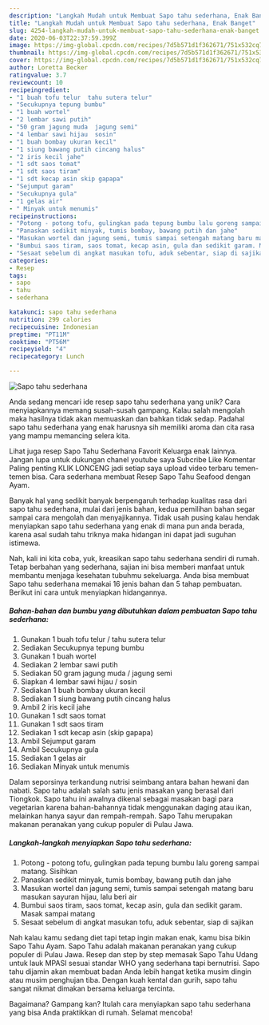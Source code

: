 ```yaml
---
description: "Langkah Mudah untuk Membuat Sapo tahu sederhana, Enak Banget"
title: "Langkah Mudah untuk Membuat Sapo tahu sederhana, Enak Banget"
slug: 4254-langkah-mudah-untuk-membuat-sapo-tahu-sederhana-enak-banget
date: 2020-06-03T22:37:59.399Z
image: https://img-global.cpcdn.com/recipes/7d5b571d1f362671/751x532cq70/sapo-tahu-sederhana-foto-resep-utama.jpg
thumbnail: https://img-global.cpcdn.com/recipes/7d5b571d1f362671/751x532cq70/sapo-tahu-sederhana-foto-resep-utama.jpg
cover: https://img-global.cpcdn.com/recipes/7d5b571d1f362671/751x532cq70/sapo-tahu-sederhana-foto-resep-utama.jpg
author: Loretta Becker
ratingvalue: 3.7
reviewcount: 10
recipeingredient:
- "1 buah tofu telur  tahu sutera telur"
- "Secukupnya tepung bumbu"
- "1 buah wortel"
- "2 lembar sawi putih"
- "50 gram jagung muda  jagung semi"
- "4 lembar sawi hijau  sosin"
- "1 buah bombay ukuran kecil"
- "1 siung bawang putih cincang halus"
- "2 iris kecil jahe"
- "1 sdt saos tomat"
- "1 sdt saos tiram"
- "1 sdt kecap asin skip gapapa"
- "Sejumput garam"
- "Secukupnya gula"
- "1 gelas air"
- " Minyak untuk menumis"
recipeinstructions:
- "Potong - potong tofu, gulingkan pada tepung bumbu lalu goreng sampai matang. Sisihkan"
- "Panaskan sedikit minyak, tumis bombay, bawang putih dan jahe"
- "Masukan wortel dan jagung semi, tumis sampai setengah matang baru masukan sayuran hijau, lalu beri air"
- "Bumbui saos tiram, saos tomat, kecap asin, gula dan sedikit garam. Masak sampai matang"
- "Sesaat sebelum di angkat masukan tofu, aduk sebentar, siap di sajikan"
categories:
- Resep
tags:
- sapo
- tahu
- sederhana

katakunci: sapo tahu sederhana 
nutrition: 299 calories
recipecuisine: Indonesian
preptime: "PT11M"
cooktime: "PT56M"
recipeyield: "4"
recipecategory: Lunch

---
```



![Sapo tahu sederhana](https://img-global.cpcdn.com/recipes/7d5b571d1f362671/751x532cq70/sapo-tahu-sederhana-foto-resep-utama.jpg)

Anda sedang mencari ide resep sapo tahu sederhana yang unik? Cara menyiapkannya memang susah-susah gampang. Kalau salah mengolah maka hasilnya tidak akan memuaskan dan bahkan tidak sedap. Padahal sapo tahu sederhana yang enak harusnya sih memiliki aroma dan cita rasa yang mampu memancing selera kita.

Lihat juga resep Sapo Tahu Sederhana Favorit Keluarga enak lainnya. Jangan lupa untuk dukungan chanel youtube saya Subcribe Like Komentar Paling penting KLIK LONCENG jadi setiap saya upload video terbaru temen-temen bisa. Cara sederhana membuat Resep Sapo Tahu Seafood dengan Ayam.

Banyak hal yang sedikit banyak berpengaruh terhadap kualitas rasa dari sapo tahu sederhana, mulai dari jenis bahan, kedua pemilihan bahan segar sampai cara mengolah dan menyajikannya. Tidak usah pusing kalau hendak menyiapkan sapo tahu sederhana yang enak di mana pun anda berada, karena asal sudah tahu triknya maka hidangan ini dapat jadi suguhan istimewa.


Nah, kali ini kita coba, yuk, kreasikan sapo tahu sederhana sendiri di rumah. Tetap berbahan yang sederhana, sajian ini bisa memberi manfaat untuk membantu menjaga kesehatan tubuhmu sekeluarga. Anda bisa membuat Sapo tahu sederhana memakai 16 jenis bahan dan 5 tahap pembuatan. Berikut ini cara untuk menyiapkan hidangannya.

<!--inarticleads1-->

##### Bahan-bahan dan bumbu yang dibutuhkan dalam pembuatan Sapo tahu sederhana:

1. Gunakan 1 buah tofu telur / tahu sutera telur
1. Sediakan Secukupnya tepung bumbu
1. Gunakan 1 buah wortel
1. Sediakan 2 lembar sawi putih
1. Sediakan 50 gram jagung muda / jagung semi
1. Siapkan 4 lembar sawi hijau / sosin
1. Sediakan 1 buah bombay ukuran kecil
1. Sediakan 1 siung bawang putih cincang halus
1. Ambil 2 iris kecil jahe
1. Gunakan 1 sdt saos tomat
1. Gunakan 1 sdt saos tiram
1. Sediakan 1 sdt kecap asin (skip gapapa)
1. Ambil Sejumput garam
1. Ambil Secukupnya gula
1. Sediakan 1 gelas air
1. Sediakan  Minyak untuk menumis


Dalam seporsinya terkandung nutrisi seimbang antara bahan hewani dan nabati. Sapo tahu adalah salah satu jenis masakan yang berasal dari Tiongkok. Sapo tahu ini awalnya dikenal sebagai masakan bagi para vegetarian karena bahan-bahannya tidak menggunakan daging atau ikan, melainkan hanya sayur dan rempah-rempah. Sapo Tahu merupakan makanan peranakan yang cukup populer di Pulau Jawa. 

<!--inarticleads2-->

##### Langkah-langkah menyiapkan Sapo tahu sederhana:

1. Potong - potong tofu, gulingkan pada tepung bumbu lalu goreng sampai matang. Sisihkan
1. Panaskan sedikit minyak, tumis bombay, bawang putih dan jahe
1. Masukan wortel dan jagung semi, tumis sampai setengah matang baru masukan sayuran hijau, lalu beri air
1. Bumbui saos tiram, saos tomat, kecap asin, gula dan sedikit garam. Masak sampai matang
1. Sesaat sebelum di angkat masukan tofu, aduk sebentar, siap di sajikan


Nah kalau kamu sedang diet tapi tetap ingin makan enak, kamu bisa bikin Sapo Tahu Ayam. Sapo Tahu adalah makanan peranakan yang cukup populer di Pulau Jawa. Resep dan step by step memasak Sapo Tahu Udang untuk lauk MPASI sesuai standar WHO yang sederhana tapi bernutrisi. Sapo tahu dijamin akan membuat badan Anda lebih hangat ketika musim dingin atau musim penghujan tiba. Dengan kuah kental dan gurih, sapo tahu sangat nikmat dimakan bersama keluarga tercinta. 

Bagaimana? Gampang kan? Itulah cara menyiapkan sapo tahu sederhana yang bisa Anda praktikkan di rumah. Selamat mencoba!
